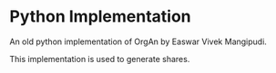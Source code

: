 # Python Implementation

An old python implementation of OrgAn by Easwar Vivek Mangipudi.

This implementation is used to generate shares.
